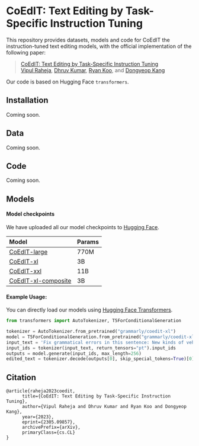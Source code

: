 # CoEdIT: Text Editing by Task-Specific Instruction Tuning

This repository provides datasets, models and code for CoEdIT the instruction-tuned text editing models, with the official implementation of the following paper:
> [CoEdIT: Text Editing by Task-Specific Instruction Tuning](URL) <br>
> [Vipul Raheja](https://github.com/vipulraheja), [Dhruv Kumar](https://github.com/ddhruvkr), [Ryan Koo](https://github.com/kooryan), and [Dongyeop Kang](https://github.com/dykang)

Our code is based on Hugging Face `transformers`.

## Installation
Coming soon. 

## Data
Coming soon.

## Code
Coming soon.

## Models

#### Model checkpoints
We have uploaded all our model checkpoints to [Hugging Face](https://huggingface.co/grammarly). 

| Model         | Params        | 
| :-------------|:-------------  |
| [CoEdIT-large](https://huggingface.co/grammarly/coedit-large)      | 770M  | 
| [CoEdIT-xl](https://huggingface.co/grammarly/coedit-xl)    | 3B  | 
| [CoEdIT-xxl](https://huggingface.co/grammarly/coedit-xxl)    | 11B  | 
| [CoEdIT-xl-composite](https://huggingface.co/grammarly/coedit-xl-composite)    | 3B  |


#### Example Usage:
You can directly load our models using [Hugging Face Transformers](https://github.com/huggingface/transformers).
```python
from transformers import AutoTokenizer, T5ForConditionalGeneration

tokenizer = AutoTokenizer.from_pretrained("grammarly/coedit-xl")
model = T5ForConditionalGeneration.from_pretrained("grammarly/coedit-xl")
input_text = 'Fix grammatical errors in this sentence: New kinds of vehicles will be invented with new technology than today.'
input_ids = tokenizer(input_text, return_tensors="pt").input_ids
outputs = model.generate(input_ids, max_length=256)
edited_text = tokenizer.decode(outputs[0], skip_special_tokens=True)[0]
```

## Citation
```
@article{raheja2023coedit,
      title={CoEdIT: Text Editing by Task-Specific Instruction Tuning}, 
      author={Vipul Raheja and Dhruv Kumar and Ryan Koo and Dongyeop Kang},
      year={2023},
      eprint={2305.09857},
      archivePrefix={arXiv},
      primaryClass={cs.CL}
}
```
